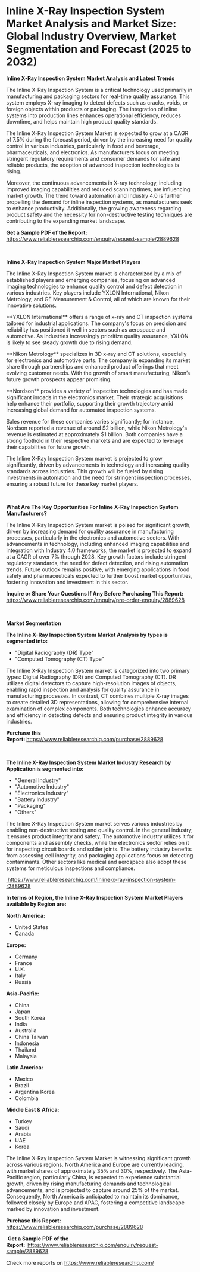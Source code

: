 <p><h1>Inline X-Ray Inspection System Market Analysis and Market Size: Global Industry Overview, Market Segmentation and Forecast (2025 to 2032)</h1></p><p><strong>Inline X-Ray Inspection System Market Analysis and Latest Trends</strong></p>
<p><p>The Inline X-Ray Inspection System is a critical technology used primarily in manufacturing and packaging sectors for real-time quality assurance. This system employs X-ray imaging to detect defects such as cracks, voids, or foreign objects within products or packaging. The integration of inline systems into production lines enhances operational efficiency, reduces downtime, and helps maintain high product quality standards.</p><p>The Inline X-Ray Inspection System Market is expected to grow at a CAGR of 7.5% during the forecast period, driven by the increasing need for quality control in various industries, particularly in food and beverage, pharmaceuticals, and electronics. As manufacturers focus on meeting stringent regulatory requirements and consumer demands for safe and reliable products, the adoption of advanced inspection technologies is rising. </p><p>Moreover, the continuous advancements in X-ray technology, including improved imaging capabilities and reduced scanning times, are influencing market growth. The trend toward automation and Industry 4.0 is further propelling the demand for inline inspection systems, as manufacturers seek to enhance productivity. Additionally, the growing awareness regarding product safety and the necessity for non-destructive testing techniques are contributing to the expanding market landscape.</p></p>
<p><strong>Get a Sample PDF of the Report:&nbsp;</strong> <a href="https://www.reliableresearchiq.com/enquiry/request-sample/2889628?utm_campaign=3349&utm_medium=2&utm_source=Github&utm_content=ia&utm_term=14032025&utm_id=inline-x-ray-inspection-system">https://www.reliableresearchiq.com/enquiry/request-sample/2889628</a></p>
<p>&nbsp;</p>
<p><strong>Inline X-Ray Inspection System Major Market Players</strong></p>
<p><p>The Inline X-Ray Inspection System market is characterized by a mix of established players and emerging companies, focusing on advanced imaging technologies to enhance quality control and defect detection in various industries. Key players include YXLON International, Nikon Metrology, and GE Measurement & Control, all of which are known for their innovative solutions.</p><p>**YXLON International** offers a range of x-ray and CT inspection systems tailored for industrial applications. The company's focus on precision and reliability has positioned it well in sectors such as aerospace and automotive. As industries increasingly prioritize quality assurance, YXLON is likely to see steady growth due to rising demand.</p><p>**Nikon Metrology** specializes in 3D x-ray and CT solutions, especially for electronics and automotive parts. The company is expanding its market share through partnerships and enhanced product offerings that meet evolving customer needs. With the growth of smart manufacturing, Nikon’s future growth prospects appear promising.</p><p>**Nordson** provides a variety of inspection technologies and has made significant inroads in the electronics market. Their strategic acquisitions help enhance their portfolio, supporting their growth trajectory amid increasing global demand for automated inspection systems.</p><p>Sales revenue for these companies varies significantly; for instance, Nordson reported a revenue of around $2 billion, while Nikon Metrology's revenue is estimated at approximately $1 billion. Both companies have a strong foothold in their respective markets and are expected to leverage their capabilities for future growth.</p><p>The Inline X-Ray Inspection System market is projected to grow significantly, driven by advancements in technology and increasing quality standards across industries. This growth will be fueled by rising investments in automation and the need for stringent inspection processes, ensuring a robust future for these key market players.</p></p>
<p>&nbsp;</p>
<p><strong>What Are The Key Opportunities For Inline X-Ray Inspection System Manufacturers?</strong></p>
<p><p>The Inline X-Ray Inspection System market is poised for significant growth, driven by increasing demand for quality assurance in manufacturing processes, particularly in the electronics and automotive sectors. With advancements in technology, including enhanced imaging capabilities and integration with Industry 4.0 frameworks, the market is projected to expand at a CAGR of over 7% through 2028. Key growth factors include stringent regulatory standards, the need for defect detection, and rising automation trends. Future outlook remains positive, with emerging applications in food safety and pharmaceuticals expected to further boost market opportunities, fostering innovation and investment in this sector.</p></p>
<p><strong>Inquire or Share Your Questions If Any Before Purchasing This Report:</strong> <a href="https://www.reliableresearchiq.com/enquiry/pre-order-enquiry/2889628?utm_campaign=3349&utm_medium=2&utm_source=Github&utm_content=ia&utm_term=14032025&utm_id=inline-x-ray-inspection-system">https://www.reliableresearchiq.com/enquiry/pre-order-enquiry/2889628</a></p>
<p>&nbsp;</p>
<p><strong>Market Segmentation</strong></p>
<p><strong>The Inline X-Ray Inspection System Market Analysis by types is segmented into:</strong></p>
<p><ul><li>"Digital Radiography (DR) Type"</li><li>"Computed Tomography (CT) Type"</li></ul></p>
<p><p>The Inline X-Ray Inspection System market is categorized into two primary types: Digital Radiography (DR) and Computed Tomography (CT). DR utilizes digital detectors to capture high-resolution images of objects, enabling rapid inspection and analysis for quality assurance in manufacturing processes. In contrast, CT combines multiple X-ray images to create detailed 3D representations, allowing for comprehensive internal examination of complex components. Both technologies enhance accuracy and efficiency in detecting defects and ensuring product integrity in various industries.</p></p>
<p><strong>Purchase this Report:&nbsp;</strong><a href="https://www.reliableresearchiq.com/purchase/2889628?utm_campaign=3349&utm_medium=2&utm_source=Github&utm_content=ia&utm_term=14032025&utm_id=inline-x-ray-inspection-system">https://www.reliableresearchiq.com/purchase/2889628</a></p>
<p>&nbsp;</p>
<p><strong>The Inline X-Ray Inspection System Market Industry Research by Application is segmented into:</strong></p>
<p><ul><li>"General Industry"</li><li>"Automotive Industry"</li><li>"Electronics Industry"</li><li>"Battery Industry"</li><li>"Packaging"</li><li>"Others"</li></ul></p>
<p><p>The Inline X-Ray Inspection System market serves various industries by enabling non-destructive testing and quality control. In the general industry, it ensures product integrity and safety. The automotive industry utilizes it for components and assembly checks, while the electronics sector relies on it for inspecting circuit boards and solder joints. The battery industry benefits from assessing cell integrity, and packaging applications focus on detecting contaminants. Other sectors like medical and aerospace also adopt these systems for meticulous inspections and compliance.</p></p>
<p><a href="https://www.reliableresearchiq.com/inline-x-ray-inspection-system-r2889628?utm_campaign=3349&utm_medium=2&utm_source=Github&utm_content=ia&utm_term=14032025&utm_id=inline-x-ray-inspection-system">&nbsp;https://www.reliableresearchiq.com/inline-x-ray-inspection-system-r2889628</a></p>
<p><strong>In terms of Region, the Inline X-Ray Inspection System Market Players available by Region are:</strong></p>
<p>
    <p> <strong> North America: </strong>
        <ul>
            <li>United States</li>
            <li>Canada</li>
        </ul>
        </p> 
    <p> <strong> Europe: </strong>
        <ul>
            <li>Germany</li>
            <li>France</li>
            <li>U.K.</li>
            <li>Italy</li>
            <li>Russia</li>
        </ul>
        </p> 
    <p> <strong> Asia-Pacific: </strong>
        <ul>
            <li>China</li>
            <li>Japan</li>
            <li>South Korea</li>
            <li>India</li>
            <li>Australia</li>
            <li>China Taiwan</li>
            <li>Indonesia</li>
            <li>Thailand</li>
            <li>Malaysia</li>
        </ul>
        </p> 
    <p> <strong> Latin America: </strong>
        <ul>
            <li>Mexico</li>
            <li>Brazil</li>
            <li>Argentina Korea</li>
            <li>Colombia</li>
        </ul>
        </p> 
    <p> <strong> Middle East & Africa: </strong>
        <ul>
            <li>Turkey</li>
            <li>Saudi</li>
            <li>Arabia</li>
            <li>UAE</li>
            <li>Korea</li>
        </ul>
    </p>
    </p>
<p><p>The Inline X-Ray Inspection System Market is witnessing significant growth across various regions. North America and Europe are currently leading, with market shares of approximately 35% and 30%, respectively. The Asia-Pacific region, particularly China, is expected to experience substantial growth, driven by rising manufacturing demands and technological advancements, and is projected to capture around 25% of the market. Consequently, North America is anticipated to maintain its dominance, followed closely by Europe and APAC, fostering a competitive landscape marked by innovation and investment.</p></p>
<p><strong>Purchase this Report: </strong><a href="https://www.reliableresearchiq.com/purchase/2889628?utm_campaign=3349&utm_medium=2&utm_source=Github&utm_content=ia&utm_term=14032025&utm_id=inline-x-ray-inspection-system">https://www.reliableresearchiq.com/purchase/2889628</a></p>
<p>&nbsp;<strong>Get a Sample PDF of the Report:&nbsp;&nbsp;</strong><a href="https://www.reliableresearchiq.com/enquiry/request-sample/2889628?utm_campaign=3349&utm_medium=2&utm_source=Github&utm_content=ia&utm_term=14032025&utm_id=inline-x-ray-inspection-system">https://www.reliableresearchiq.com/enquiry/request-sample/2889628</a></p>
<p><strong></strong></p>
<p>Check more reports on <a href="https://www.reliableresearchiq.com/?utm_campaign=3349&utm_medium=2&utm_source=Github&utm_content=ia&utm_term=14032025&utm_id=inline-x-ray-inspection-system">https://www.reliableresearchiq.com/</a></p>